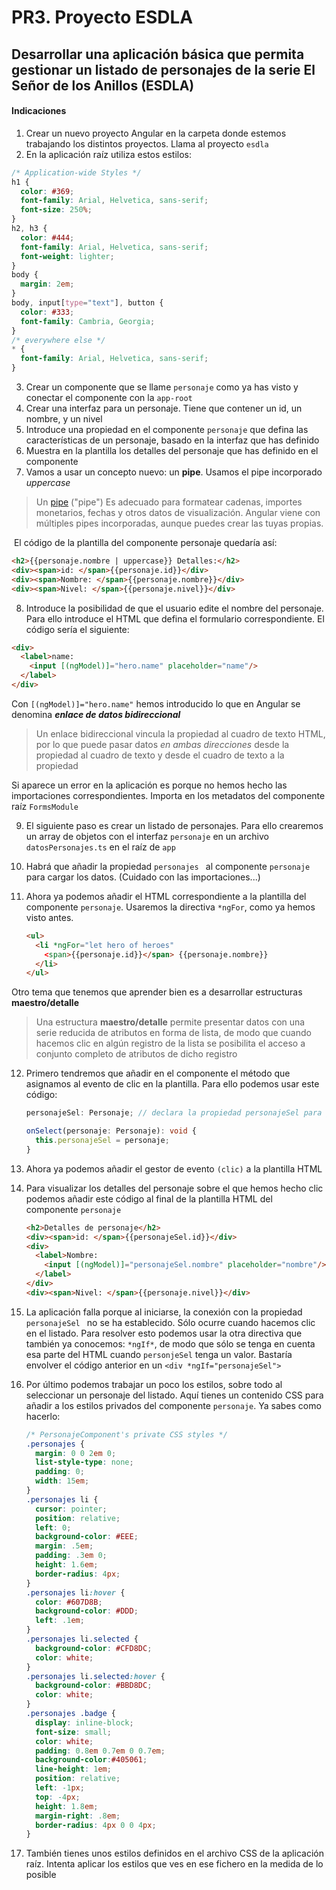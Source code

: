 # PR3. Proyecto ESDLA

## Desarrollar una aplicación básica que permita gestionar un listado de personajes de la serie El Señor de los Anillos (ESDLA)

#### Indicaciones

1. Crear un nuevo proyecto Angular en la carpeta donde estemos trabajando los distintos proyectos. Llama al proyecto `esdla`
2. En la aplicación raíz utiliza estos estilos:

```css
/* Application-wide Styles */
h1 {
  color: #369;
  font-family: Arial, Helvetica, sans-serif;
  font-size: 250%;
}
h2, h3 {
  color: #444;
  font-family: Arial, Helvetica, sans-serif;
  font-weight: lighter;
}
body {
  margin: 2em;
}
body, input[type="text"], button {
  color: #333;
  font-family: Cambria, Georgia;
}
/* everywhere else */
* {
  font-family: Arial, Helvetica, sans-serif;
}
```

3. Crear un componente que se llame `personaje` como ya has visto y conectar el componente con la `app-root`
4. Crear una interfaz para un personaje. Tiene que contener un id, un nombre, y un nivel
5. Introduce una propiedad en el componente `personaje` que defina las características de un personaje, basado en la interfaz que has definido
6. Muestra en la plantilla los detalles del personaje que has definido en el componente
7. Vamos a usar un concepto nuevo: un **pipe**. Usamos el pipe incorporado *uppercase*

> Un [pipe](https://docs.angular.lat/guide/pipes) ("pipe") Es adecuado para formatear cadenas, importes monetarios, fechas y otros datos de visualización. Angular viene con múltiples pipes incorporadas, aunque puedes crear las tuyas propias.

​	El código de la plantilla del componente personaje quedaría así:

```html
<h2>{{personaje.nombre | uppercase}} Detalles:</h2>
<div><span>id: </span>{{personaje.id}}</div>
<div><span>Nombre: </span>{{personaje.nombre}}</div>
<div><span>Nivel: </span>{{personaje.nivel}}</div>
```

8. Introduce la posibilidad de que el usuario edite el nombre del personaje. Para ello introduce el HTML que defina el formulario correspondiente. El código sería el siguiente:

```html
<div>
  <label>name:
    <input [(ngModel)]="hero.name" placeholder="name"/>
  </label>
</div>
```

Con `[(ngModel)]="hero.name"` hemos introducido lo que en Angular se denomina ***enlace de datos bidireccional***

> Un enlace bidireccional vincula la propiedad al cuadro de texto HTML, por lo que puede pasar datos *en ambas direcciones* desde la propiedad al cuadro de texto y desde el cuadro de texto a la propiedad

Si aparece un error en la aplicación es porque no hemos hecho las importaciones correspondientes. Importa en los metadatos del componente raíz `FormsModule` 

9. El siguiente paso es crear un listado de personajes. Para ello crearemos un array de objetos con el interfaz `personaje` en un archivo `datosPersonajes.ts` en el raíz de `app`

10. Habrá que añadir la propiedad `personajes ` al componente `personaje` para cargar los datos. (Cuidado con las importaciones...)

11. Ahora ya podemos añadir el HTML correspondiente a la plantilla del componente `personaje`. Usaremos la directiva `*ngFor`, como ya hemos visto antes.

    ```html
    <ul>
      <li *ngFor="let hero of heroes"
        <span>{{personaje.id}}</span> {{personaje.nombre}}
      </li>
    </ul>
    ```

Otro tema que tenemos que aprender bien es a desarrollar estructuras **maestro/detalle**

> Una estructura **maestro/detalle** permite presentar datos con una serie reducida de atributos en forma de lista, de modo que cuando hacemos clic en algún registro de la lista se posibilita el acceso a conjunto completo de atributos de dicho registro

12. Primero tendremos que añadir en el componente el método que asignamos al evento de clic en la plantilla. Para ello podemos usar este código:

    ```ts
    personajeSel: Personaje; // declara la propiedad personajeSel para guardar el personaje sobre el que hacemos clic
    
    onSelect(personaje: Personaje): void {
      this.personajeSel = personaje;
    }
    ```

13. Ahora ya podemos añadir el gestor de evento `(clic)` a la plantilla HTML

14. Para visualizar los detalles del personaje sobre el que hemos hecho clic podemos añadir este código al final de la plantilla HTML del componente `personaje`

    ```html
    <h2>Detalles de personaje</h2>
    <div><span>id: </span>{{personajeSel.id}}</div>
    <div>
      <label>Nombre:
        <input [(ngModel)]="personajeSel.nombre" placeholder="nombre"/>
      </label>
    </div>
    <div><span>Nivel: </span>{{personaje.nivel}}</div>
    ```

15. La aplicación falla porque al iniciarse, la conexión con la propiedad `personajeSel ` no se ha establecido. Sólo ocurre cuando hacemos clic en el listado. Para resolver esto podemos usar la otra directiva que también ya conocemos: `*ngIf*`, de modo que sólo se tenga en cuenta esa parte del HTML cuando `personjeSel` tenga un valor. Bastaría envolver el código anterior en un `<div *ngIf="personajeSel">`

16. Por último podemos trabajar un poco los estilos, sobre todo al seleccionar un personaje del listado. Aquí tienes un contenido CSS para añadir a los estilos privados del componente `personaje`. Ya sabes como hacerlo:

    ```css
    /* PersonajeComponent's private CSS styles */
    .personajes {
      margin: 0 0 2em 0;
      list-style-type: none;
      padding: 0;
      width: 15em;
    }
    .personajes li {
      cursor: pointer;
      position: relative;
      left: 0;
      background-color: #EEE;
      margin: .5em;
      padding: .3em 0;
      height: 1.6em;
      border-radius: 4px;
    }
    .personajes li:hover {
      color: #607D8B;
      background-color: #DDD;
      left: .1em;
    }
    .personajes li.selected {
      background-color: #CFD8DC;
      color: white;
    }
    .personajes li.selected:hover {
      background-color: #BBD8DC;
      color: white;
    }
    .personajes .badge {
      display: inline-block;
      font-size: small;
      color: white;
      padding: 0.8em 0.7em 0 0.7em;
      background-color:#405061;
      line-height: 1em;
      position: relative;
      left: -1px;
      top: -4px;
      height: 1.8em;
      margin-right: .8em;
      border-radius: 4px 0 0 4px;
    }
    ```

17.  También tienes unos estilos definidos en el archivo CSS de la aplicación raíz. Intenta aplicar los estilos que ves en ese fichero en la medida de lo posible
